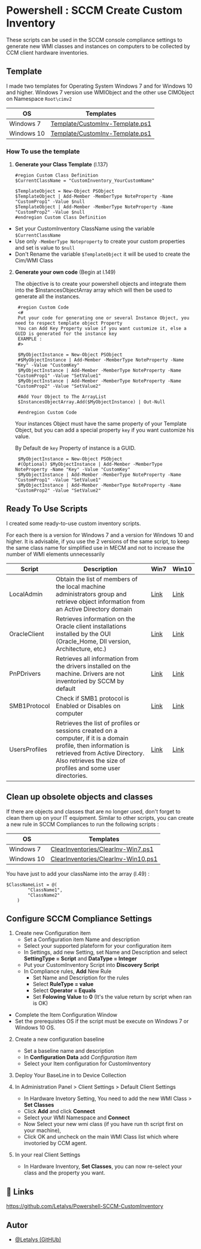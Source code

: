 

# Powershell : SCCM Create Custom Inventory

These scripts can be used in the SCCM console compliance settings to generate new WMI classes and instances on computers to be collected by CCM client hardware inventories.

## Template 

I made two templates for Operating System Windows 7 and for Windows 10 and higher.
Windows 7 version use WMIObject and the other use CIMObject on Namespace `Root\cimv2`

|OS | Templates   |
|-----------|-----------|
|Windows 7 | [Template/CustomInv-Template.ps1](./Template/CustomInv-Template-Win10.ps1) |
|Windows 10 | [Template/CustomInv-Template.ps1](./Template/CustomInv-Template-Win7.ps1) |

### How To use the template

1. **Generate your Class Template** (l.137)
    
    ```
    #region Custom Class Definition
    $CurrentClassName = "CustomInventory_YourCustomName"

    $TemplateObject = New-Object PSObject
    $TemplateObject | Add-Member -MemberType NoteProperty -Name "CustomProp1" -Value $null
    $TemplateObject | Add-Member -MemberType NoteProperty -Name "CustomProp2" -Value $null
    #endregion Custom Class Definition
    ```

- Set your CustomInventory ClassName using the variable `$CurrentClassName`
- Use only `-MemberType Noteproperty` to create your custom properties and set is value to `$null`
- Don't Rename the variable `$TemplateObject` it will be used to create the Cim/WMI Class


2. **Generate your own code** (Begin at l.149)

   The objective is to create your powershell objects and integrate them into the $InstancesObjectArray array which will then be used to generate all the instances.
   ```
    #region Custom Code
    <#
    Put your code for generating one or several Instance Object, you need to respect template object Property
    You can Add Key Property value if you want customize it, else a GUID is generated for the instance key
    EXAMPLE :  
    #>

    $MyObjectInstance = New-Object PSObject
    #$MyObjectInstance | Add-Member -MemberType NoteProperty -Name "Key" -Value "CustomKey"
    $MyObjectInstance | Add-Member -MemberType NoteProperty -Name "CustomProp1" -Value "SetValue1"
    $MyObjectInstance | Add-Member -MemberType NoteProperty -Name "CustomProp2" -Value "SetValue2"
    
    #Add Your Object to The ArrayList
    $InstancesObjectArray.Add($MyObjectInstance) | Out-Null

    #endregion Custom Code
   ```

   Your instances Object must have the same property of your Template Object, but you can add a special property `key` if you want customize his value. 
   
   By Default de `key` Property of instance is a GUID.

   ```
    $MyObjectInstance = New-Object PSObject
    #(Optional) $MyObjectInstance | Add-Member -MemberType NoteProperty -Name "Key" -Value "CustomKey"
    $MyObjectInstance | Add-Member -MemberType NoteProperty -Name "CustomProp1" -Value "SetValue1"
    $MyObjectInstance | Add-Member -MemberType NoteProperty -Name "CustomProp2" -Value "SetValue2"
   ```

## Ready To Use Scripts

I created some ready-to-use custom inventory scripts.

For each there is a version for Windows 7 and a version for Windows 10 and higher.
It is advisable, if you use the 2 versions of the same script, to keep the same class name for simplified use in MECM and not to increase the number of WMI elements unnecessarily

|Script|Description|Win7|Win10|
|------|------|------|------|
|LocalAdmin| Obtain the list of members of the local machine administrators group and retrieve object information from an Active Directory domain  |[Link](./CustomInventories/CustomInv-LocalAdmin-Win7.ps1)|[Link](./CustomInventories/CustomInv-LocalAdmin-Win10.ps1)
|OracleClient| Retrieves information on the Oracle client installations installed by the OUI (Oracle_Home, Dll version, Architecture, etc.) |[Link](./CustomInventories/CustomInv-OracleClient-Win7.ps1)|[Link](./CustomInventories/CustomInv-OracleClient-Win10.ps1)
|PnPDrivers| Retrieves all information from the drivers installed on the machine. Drivers are not inventoried by SCCM by default |[Link](./CustomInventories/CustomInv-PnPDrivers-Win7.ps1)|[Link](./CustomInventories/CustomInv-PnPDrivers-Win10.ps1)
|SMB1Protocol| Check if SMB1 protocol is Enabled or Disables on computer |[Link](./CustomInventories/CustomInv-SMB1Protocol-Win7.ps1)|[Link](./CustomInventories/CustomInv-SMB1Protocol-Win10.ps1)
|UsersProfiles| Retrieves the list of profiles or sessions created on a computer, if it is a domain profile, then information is retrieved from Active Directory. Also retrieves the size of profiles and some user directories. |[Link](./CustomInventories/CustomInv-UsersProfiles-Win7.ps1)|[Link](./CustomInventories/CustomInv-UsersProfiles-Win10.ps1)

## Clean up obsolete objects and classes
If there are objects and classes that are no longer used, don't forget to clean them up on your IT equipment.
Similar to other scripts, you can create a new rule in SCCM Compliances to run the following scripts :

|OS | Templates   |
|-----------|-----------|
|Windows 7 | [ClearInventories/ClearInv-Win7.ps1](./ClearInventories/ClearInv-Win7.ps1) |
|Windows 10 | [ClearInventories/ClearInv-Win10.ps1](./ClearInventories/ClearInv-Win10.ps1) |

You have just to add your className into the array (l.49) :
```
$ClassNameList = @(
        "ClassName1",
        "ClassName2"
    )
```


## Configure SCCM Compliance Settings

1. Create new Configuration item
    - Set a Configuration item Name and description
    - Select your supported plateform for your configuration item
    - In Settings, add new Setting, set Name and Description and select **SettingType = Script** and **DataType = Integer**
    - Put your CustomInventory Script into **Discovery Script**
    - In Compliance rules, **Add** New Rule
        - Set Name and Description for the rules
        - Select **RuleType = value**
        - Select **Operator = Equals**
        - Set **Folowing Value** to **0** (It's the value return by script when ran is OK)
- Complete the Item Configuration Window
- Set the prerequistes OS if the script must be execute on Windows 7 or Windows 10 OS.

2. Create a new configuration baseline
    - Set a baseline name and description
    - In **Configuration Data** add *Configuration Item*
    - Select your Item configuration for CustomInventory

3. Deploy Your BaseLine in to Device Collection

4. In Administration Panel > Client Settings > Default Client Settings
    - In Hardware Invetory Setting, You need to add the new WMI Class > **Set Classes**
    - Click **Add** and click **Connect**
    - Select your WMI Namespace and **Connect**
    - Now Select your new wmi class (if you have run th script first on your machine),
    - Click OK and uncheck on the main WMI Class list which where invotoried by CCM agent.

5. In your real Client Settings
    - In Hardware Inventory, **Set Classes**, you can now re-select your class and the property you want.


## 🔗 Links
https://github.com/Letalys/Powershell-SCCM-CustomInventory


## Autor
- [@Letalys (GitHUb)](https://www.github.com/Letalys)
